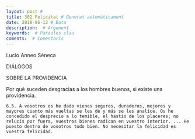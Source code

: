 ```yaml
---
layout: post #
title: 302 Felicitat # Generat automàticament
date: 2018-06-12 # Data
description:  # Argument
keywords:  # Paraules clau
coments:  # Comentaris
---
```


Lucio Anneo Séneca

DIÁLOGOS

SOBRE LA PROVIDENCIA

Por qué suceden desgracias a los hombres buenos, si existe una providencia.

```
6.5. A vosotros os he dado vienes seguros, duraderos, mejores y mayores cuanto más vueltas se les dé y más se les analice. Os he concedido el desprecio a lo temible, el hastío de los placeres; no relucís por fuera, vuestros bienes radican en vuestro interior. ... He puesto dentro de vosotros todo bien. No necesitar la felicidad es vuestra felicidad.
```
